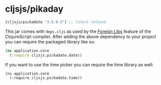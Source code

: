 # cljsjs/pikaday

[](dependency)
```clojure
[cljsjs/pickadate "3.5.6-2"] ;; latest release
```
[](/dependency)

This jar comes with `deps.cljs` as used by the [Foreign Libs][flibs] feature
of the ClojureScript compiler. After adding the above dependency to your project
you can require the packaged library like so:

```clojure
(ns application.core
  (:require cljsjs.pickadate.date))
```

If you want to use the time picker you can require the time library as well:
```
(ns application.core
  (:require cljsjs.pickadate.time))
```

[flibs]: https://github.com/clojure/clojurescript/wiki/Packaging-Foreign-Dependencies
